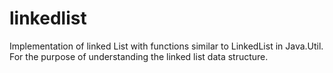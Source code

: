 # linkedlist
Implementation of linked List with functions similar to LinkedList in Java.Util.
For the purpose of understanding the linked list data structure.
